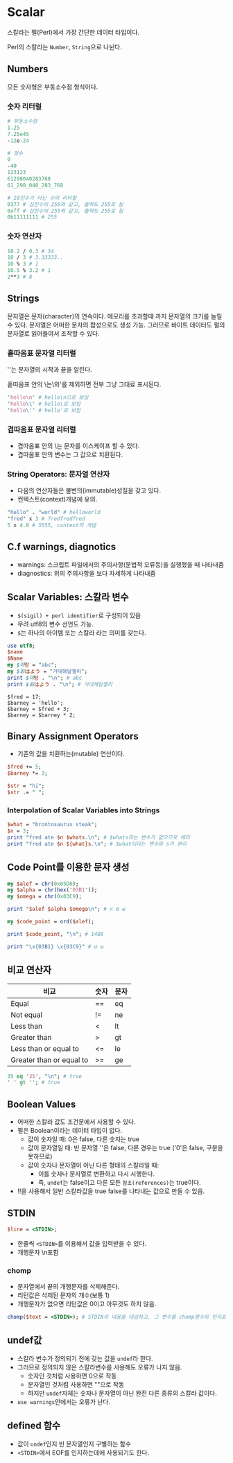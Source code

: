 # Scalar

스칼라는 펄(Perl)에서 가장 간단한 데이터 타입이다.

Perl의 스칼라는 `Number`, `String`으로 나뉜다.

## Numbers

모든 숫자형은 부동소수점 형식이다.

### 숫자 리터럴

```perl
# 부동소수점
1.25
7.25e45
-12e-24

# 정수
0
-40
123123
61298040283768
61_298_040_283_768

# 10진수가 아닌 수의 리터럴
0377 # 십진수의 255와 같고, 출력도 255로 됨
0xff # 십진수의 255와 같고, 출력도 255로 됨
0b11111111 # 255
```

### 숫자 연산자

```perl
10.2 / 0.3 # 34
10 / 3 # 3.33333..
10 % 3 # 1
10.5 % 3.2 # 1
2**3 # 8
```

## Strings

문자열은 문자(character)의 연속이다. 메모리를 초과할때 까지 문자열의 크기를 늘릴 수 있다. 문자열은 어떠한 문자의 합성으로도 생성 가능. 그러므로 바이트 데이터도 펄의 문자열로 읽어들여서 조작할 수 있다.

### 홑따옴표 문자열 리터럴

''는 문자열의 시작과 끝을 알린다.

홑따옴표 안의 \\는\\와'를 제외하면 전부 그냥 그대료 표시된다.

```perl
'hello\n' # hello\n으로 보임
'hello\\' # hello\로 보임
'hello\'' # hello'로 보임
```

### 겹따옴표 문자열 리터럴

- 겹따옴표 안의 \\는 문자를 이스케이프 할 수 있다.
- 겹따옴표 안의 변수는 그 값으로 치환된다.

### String Operators: 문자열 연산자

- 다음의 연산자들은 불변의(immutable)성질을 갖고 있다.
- 컨텍스트(context)개념에 유의.

```perl
"hello" . "world" # helloworld
"fred" x 3 # fredfredfred
5 x 4.8 # 5555, context의 개념
```

## C.f warnings, diagnotics

- warnings: 스크립트 파일에서의 주의사항(문법적 오류등)을 실행했을 때 나타내줌
- diagnostics: 위의 주의사항을 보다 자세하게 나타내줌

## Scalar Variables: 스칼라 변수

- `$(sigil) + perl identifier`로 구성되어 있음
- 무려 utf8의 변수 선언도 가능.
- `$`는 하나의 아이템 또는 스칼라 라는 의미를 갖는다.

```perl
use utf8;
$name
$Name
my $이랑 = "abc";
my $おはよう = "거대해달젤리";
print $이랑 . "\n"; # abc
print $おはよう . "\n"; # 거대해달젤리
```

```
$fred = 17;
$barney = 'hello';
$barney = $fred + 3;
$barney = $barney * 2;
```

## Binary Assignment Operators

- 기존의 값을 치환하는(mutable) 연산이다.

```perl
$fred += 5;
$barney *= 3;

$str = "hi";
$str .= " ";
```

### Interpolation of Scalar Variables into Strings

```perl
$what = "brontosaurus steak";
$n = 3;
print "fred ate $n $whats.\n"; # $whats라는 변수가 없으므로 에러
print "fred ate $n ${what}s.\n"; # $what이라는 변수와 s가 분리
```

## Code Point를 이용한 문자 생성

```perl
my $alef = chr(0x05D0);
my $alpha = chr(hex('03B1'));
my $omega = chr(0x03C9);

print "$alef $alpha $omega\n"; # א α ω

my $code_point = ord($alef);

print $code_point, "\n"; # 1488

print "\x{03B1} \x{03C9}" # α ω
```

## 비교 연산자

| 비교 | 숫자 | 문자 |
|-----|-----|-----|
| Equal | ==  | eq  |
| Not equal | != | ne  |
| Less than  | < | lt |
| Greater than  | > | gt |
| Less than or equal to | <= | le |
| Greater than or equal to  | >= | ge |

```perl
35 eq '35', "\n"; # true
' ' gt ''; # true
```

## Boolean Values

- 어떠한 스칼라 값도 조건문에서 사용할 수 있다.
- 펄은 Boolean이라는 데이터 타입이 없다.
  - 값이 숫자일 때: 0은 false, 다른 숫자는 true
  - 값이 문자열일 때: 빈 문자열 ''은 false, 다른 경우는 true ('0'은 false, 구분을 못하므로)
  - 값이 숫자나 문자열이 아닌 다른 형태의 스칼라일 때:
    - 이를 숫자나 문자열로 변환하고 다시 시행한다.
    - 즉, `undef`는 false이고 다른 모든 `참조(references)`는 true이다.
- !!을 사용해서 일반 스칼라값을 true false를 나타내는 값으로 만들 수 있음.

## STDIN

```perl
$line = <STDIN>;
```

- 한줄씩 `<STDIN>`를 이용해서 값을 입력받을 수 있다.
- 개행문자 \\n포함

### chomp

- 문자열에서 끝의 개행문자를 삭제해준다.
- 리턴값은 삭제된 문자의 개수(보통 1)
- 개행문자가 없으면 리턴값은 0이고 아무것도 하지 않음.

```perl
chomp($text = <STDIN>); # STDIN의 내용을 대입하고, 그 변수를 chomp함수의 인자로 넘겨준다.
```

## undef값

- 스칼라 변수가 정의되기 전에 갖는 값을 `undef`라 한다.
- 그러므로 정의되지 않은 스칼라변수를 사용해도 오류가 나지 않음.
  - 숫자인 것처럼 사용하면 0으로 작동
  - 문자열인 것처럼 사용하면 ""으로 작동
  - 하지만 `undef`자체는 숫자나 문자열이 아닌 완전 다른 종류의 스칼라 값이다.
- `use warnings`안에서는 오류가 난다.

## defined 함수

- 값이 `undef`인지 빈 문자열인지 구별하는 함수
- `<STDIN>`에서 EOF를 인지하는데에 사용되기도 한다.
